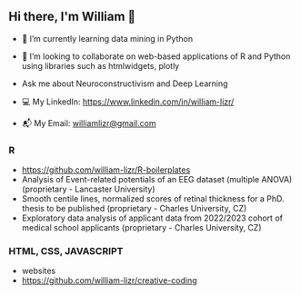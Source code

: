 ## Hi there, I'm William 👋

- 🌱 I’m currently learning data mining in Python 
- 💼 I’m looking to collaborate on web-based applications of R and Python using libraries such as htmlwidgets, plotly

- Ask me about Neuroconstructivism and Deep Learning
  
- 💻 My LinkedIn: https://www.linkedin.com/in/william-lizr/
- 📬 My Email: williamlizr@gmail.com

### R
- https://github.com/william-lizr/R-boilerplates
- Analysis of Event-related potentials of an EEG dataset (multiple ANOVA) (proprietary - Lancaster University)
- Smooth centile lines, normalized scores of retinal thickness for a PhD. thesis to be published (proprietary - Charles University, CZ)
- Exploratory data analysis of applicant data from 2022/2023 cohort of medical school applicants (proprietary - Charles University, CZ)

### HTML, CSS, JAVASCRIPT
- websites
- https://github.com/william-lizr/creative-coding
